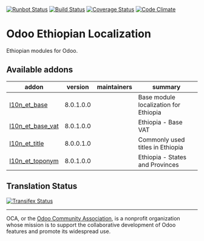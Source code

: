[![Runbot Status](https://runbot.odoo-community.org/runbot/badge/flat/${REPO_ID}/${BRANCH_NAME}.svg)](https://runbot.odoo-community.org/runbot/repo/github-com-oca-${REPO_NAME}-${REPO_ID})
[![Build Status](https://travis-ci.org/OCA/l10n-ethiopia.svg?branch=8.0)](https://travis-ci.org/OCA/l10n-ethiopia)
[![Coverage Status](https://coveralls.io/repos/OCA/l10n-ethiopia/badge.svg?branch=8.0&service=github)](https://coveralls.io/github/OCA/l10n-ethiopia?branch=8.0)
[![Code Climate](https://codeclimate.com/github/OCA/l10n-ethiopia/badges/gpa.svg)](https://codeclimate.com/github/OCA/l10n-ethiopia)

# Odoo Ethiopian Localization

Ethiopian modules for Odoo.

[//]: # (addons)

Available addons
----------------
addon | version | maintainers | summary
--- | --- | --- | ---
[l10n_et_base](l10n_et_base/) | 8.0.1.0.0 |  | Base module localization for Ethiopia
[l10n_et_base_vat](l10n_et_base_vat/) | 8.0.1.0.0 |  | Ethiopia - Base VAT
[l10n_et_title](l10n_et_title/) | 8.0.0.1.0 |  | Commonly used titles in Ethiopia
[l10n_et_toponym](l10n_et_toponym/) | 8.0.1.0.0 |  | Ethiopia - States and Provinces

[//]: # (end addons)

Translation Status
------------------
[![Transifex Status](https://www.transifex.com/oca/OCA-l10n-ethiopia-8-0/chart/image_png)](https://www.transifex.com/oca/OCA-l10n-ethiopia-8-0)

----

OCA, or the [Odoo Community Association](http://odoo-community.org/), is a nonprofit organization whose
mission is to support the collaborative development of Odoo features and
promote its widespread use.
